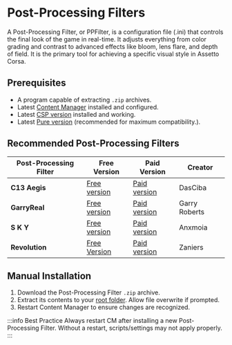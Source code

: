 # Post-Processing Filters

> <Badge type="danger" text="Outdated"/> <Badge type="warning" text="Under Review"/>

A Post-Processing Filter, or PPFilter, is a configuration file (.ini) that controls the final look of the game in real-time. It adjusts everything from color grading and contrast to advanced effects like bloom, lens flare, and depth of field. It is the primary tool for achieving a specific visual style in Assetto Corsa.

## Prerequisites
- A program capable of extracting `.zip` archives.
- Latest [Content Manager](../setup/installing-cm) installed and configured.
- Latest [CSP version](../setup/installing-csp) installed and working.
- Latest [Pure version](https://www.patreon.com/c/peterboese/posts) (recommended for maximum compatibility.).

## Recommended Post-Processing Filters

| Post-Processing Filter | Free Version                                                                                                                        | Paid Version                                          | Creator       |
|------------------------|-------------------------------------------------------------------------------------------------------------------------------------|-------------------------------------------------------|---------------|
| **C13 Aegis**              | [Free version](https://www.overtake.gg/downloads/c13-aegis-post-processing-filter.59979/version/128260/download)                    | [Paid version](https://www.patreon.com/C13Automotive) | DasCiba       |
| **GarryReal**             | [Free version](https://www.overtake.gg/downloads/garryfreev1-0-post-processing-filter-for-pure-gamma.74461/version/133243/download) | [Paid version](https://www.patreon.com/GarryRoberts)  | Garry Roberts |
| **S K Y**                 | [Free version](https://www.overtake.gg/downloads/sky-pure-sol.53935/version/128158/download)                                        | [Paid version](https://www.patreon.com/anxmoia)       | Anxmoia       |
| **Revolution**           | [Free Version](https://www.overtake.gg/downloads/revolution-pp-filter.74846/)                                                       | [Paid version](https://www.patreon.com/zaniers)       | Zaniers       |

<!--https://www.tablesgenerator.com/markdown_tables# if you would like to modify/add more filters -->

## Manual Installation <Badge type="warning" text="Required"/>

1. Download the Post-Processing Filter `.zip` archive.
2. Extract its contents to your [root folder](/guides/modding/root-folder#find-your-root-folder). Allow file overwrite if prompted.
3. Restart Content Manager to ensure changes are recognized.

:::info Best Practice
Always restart CM after installing a new Post-Processing Filter. Without a restart, scripts/settings may not apply properly.
:::
